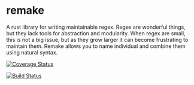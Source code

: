 
remake
======

A rust library for writing maintainable regex. Regex are wonderful
things, but they lack tools for abstraction and modularity.
When regex are small, this is not a big issue, but as they grow
larger it can become frustrating to maintain them. Remake allows
you to name individual and combine them using natural syntax.

[![Coverage Status](https://coveralls.io/repos/github/ethanpailes/remake/badge.svg?branch=master)](https://coveralls.io/github/ethanpailes/remake?branch=master)

[![Build Status](https://travis-ci.org/ethanpailes/remake.svg?branch=master)](https://travis-ci.org/ethanpailes/remake)
